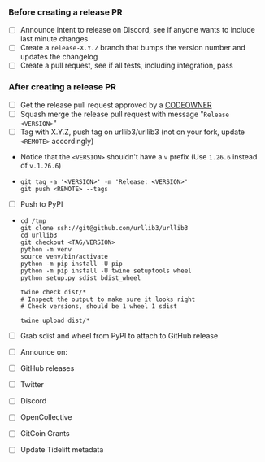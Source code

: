 ### Before creating a release PR
* [ ]  Announce intent to release on Discord, see if anyone wants to include last minute changes
* [ ]  Create a `release-X.Y.Z` branch that bumps the version number and updates the changelog
* [ ]  Create a pull request, see if all tests, including integration, pass

### After creating a release PR
* [ ]  Get the release pull request approved by a [CODEOWNER](https://github.com/urllib3/urllib3/blob/main/.github/CODEOWNERS)
* [ ]  Squash merge the release pull request with message "`Release <VERSION>`"
* [ ]  Tag with X.Y.Z, push tag on urllib3/urllib3 (not on your fork, update `<REMOTE>` accordingly)
  
  * Notice that the `<VERSION>` shouldn't have a `v` prefix (Use `1.26.6` instead of `v.1.26.6`)
  * ```
    git tag -a '<VERSION>' -m 'Release: <VERSION>'
    git push <REMOTE> --tags
    ```
* [ ]  Push to PyPI
  
  * ```
    cd /tmp
    git clone ssh://git@github.com/urllib3/urllib3
    cd urllib3
    git checkout <TAG/VERSION>
    python -m venv
    source venv/bin/activate
    python -m pip install -U pip
    python -m pip install -U twine setuptools wheel
    python setup.py sdist bdist_wheel
    
    twine check dist/*
    # Inspect the output to make sure it looks right
    # Check versions, should be 1 wheel 1 sdist
    
    twine upload dist/*
    ```
* [ ]  Grab sdist and wheel from PyPI to attach to GitHub release
* [ ]  Announce on:
  
  * [ ]  GitHub releases
  * [ ]  Twitter
  * [ ]  Discord
  * [ ]  OpenCollective
  * [ ]  GitCoin Grants
* [ ]  Update Tidelift metadata